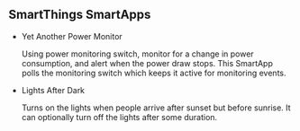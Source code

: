 <h2>SmartThings SmartApps</h2>

<ul>
<li>Yet Another Power Monitor</li>
	<p>Using power monitoring switch, monitor for a change in power consumption, and alert when the power draw stops.
	This SmartApp polls the monitoring switch which keeps it active for monitoring events.</p>
<li>Lights After Dark</li>
	<p>Turns on the lights when people arrive after sunset but before sunrise. It can optionally turn off the lights after some duration.</p>
</ul>

